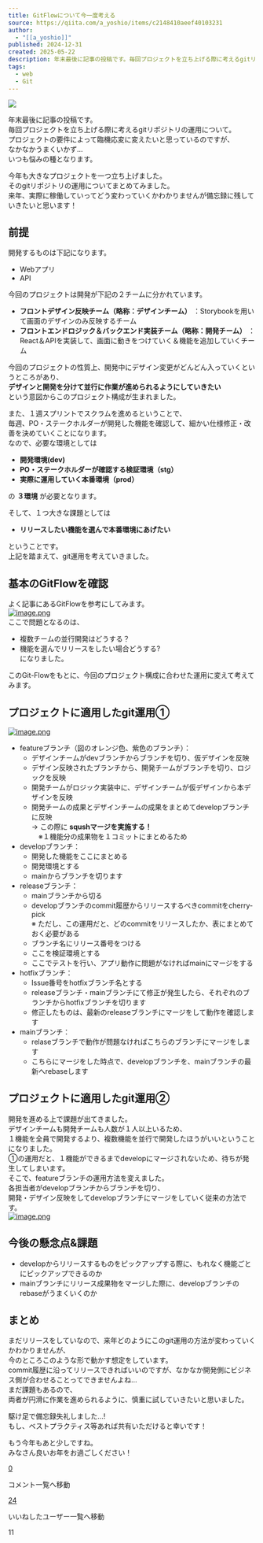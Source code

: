 ```yaml
---
title: GitFlowについて今一度考える
source: https://qiita.com/a_yoshio/items/c2148410aeef40103231
author:
  - "[[a_yoshio]]"
published: 2024-12-31
created: 2025-05-22
description: 年末最後に記事の投稿です。毎回プロジェクトを立ち上げる際に考えるgitリポジトリの運用について。プロジェクトの要件によって臨機応変に変えたいと思っているのですが、なかなかうまくいかず...い…
tags:
  - web
  - Git
---
```

![](https://relay-dsp.ad-m.asia/dmp/sync/bizmatrix?pid=c3ed207b574cf11376&d=x18o8hduaj&uid=3516551)

年末最後に記事の投稿です。  
毎回プロジェクトを立ち上げる際に考えるgitリポジトリの運用について。  
プロジェクトの要件によって臨機応変に変えたいと思っているのですが、  
なかなかうまくいかず...  
いつも悩みの種となります。

今年も大きなプロジェクトを一つ立ち上げました。  
そのgitリポジトリの運用についてまとめてみました。  
来年、実際に稼働していってどう変わっていくかわかりませんが備忘録に残していきたいと思います！

## 前提

開発するものは下記になります。

- Webアプリ
- API

今回のプロジェクトは開発が下記の２チームに分かれています。

- **フロントデザイン反映チーム（略称：デザインチーム）** ：Storybookを用いて画面のデザインのみ反映するチーム
- **フロントエンドロジック＆バックエンド実装チーム（略称：開発チーム）** ：React＆APIを実装して、画面に動きをつけていく＆機能を追加していくチーム

今回のプロジェクトの性質上、開発中にデザイン変更がどんどん入っていくというところがあり、  
**デザインと開発を分けて並行に作業が進められるようにしていきたい**  
という意図からこのプロジェクト構成が生まれました。

また、１週スプリントでスクラムを進めるということで、  
毎週、PO・ステークホルダーが開発した機能を確認して、細かい仕様修正・改善を決めていくことになります。  
なので、必要な環境としては

- **開発環境(dev)**
- **PO・ステークホルダーが確認する検証環境（stg）**
- **実際に運用していく本番環境（prod）**

の **３環境** が必要となります。

そして、１つ大きな課題としては

- **リリースしたい機能を選んで本番環境にあげたい**

ということです。  
上記を踏まえて、git運用を考えていきました。

## 基本のGitFlowを確認

よく記事にあるGitFlowを参考にしてみます。  
[![image.png](https://qiita-image-store.s3.ap-northeast-1.amazonaws.com/0/396492/c818a3ff-3fcb-1833-bca6-8d7056724679.png)](https://qiita-user-contents.imgix.net/https%3A%2F%2Fqiita-image-store.s3.ap-northeast-1.amazonaws.com%2F0%2F396492%2Fc818a3ff-3fcb-1833-bca6-8d7056724679.png?ixlib=rb-4.0.0&auto=format&gif-q=60&q=75&s=6d2ea3f5bbc95618d580b18532ecacca)  
ここで問題となるのは、

- 複数チームの並行開発はどうする？
- 機能を選んでリリースをしたい場合どうする?  
	になりました。

このGit-Flowをもとに、今回のプロジェクト構成に合わせた運用に変えて考えてみます。

## プロジェクトに適用したgit運用①

[![image.png](https://qiita-image-store.s3.ap-northeast-1.amazonaws.com/0/396492/f3e347b5-924f-bfee-f237-50fdcbc898bc.png)](https://qiita-user-contents.imgix.net/https%3A%2F%2Fqiita-image-store.s3.ap-northeast-1.amazonaws.com%2F0%2F396492%2Ff3e347b5-924f-bfee-f237-50fdcbc898bc.png?ixlib=rb-4.0.0&auto=format&gif-q=60&q=75&s=3423e78a6a8a7d7639993216dc61268f)

- featureブランチ（図のオレンジ色、紫色のブランチ）：
	- デザインチームがdevブランチからブランチを切り、仮デザインを反映
	- デザイン反映されたブランチから、開発チームがブランチを切り、ロジックを反映
	- 開発チームがロジック実装中に、デザインチームが仮デザインから本デザインを反映
	- 開発チームの成果とデザインチームの成果をまとめてdevelopブランチに反映  
		→ この際に **squshマージを実施する！**  
		　※１機能分の成果物を１コミットにまとめるため
- developブランチ：
	- 開発した機能をここにまとめる
	- 開発環境とする
	- mainからブランチを切ります
- releaseブランチ：
	- mainブランチから切る
	- developブランチのcommit履歴からリリースするべきcommitをcherry-pick  
		※ ただし、この運用だと、どのcommitをリリースしたか、表にまとめておく必要がある
	- ブランチ名にリリース番号をつける
	- ここを検証環境とする
	- ここでテストを行い、アプリ動作に問題がなければmainにマージをする
- hotfixブランチ：
	- Issue番号をhotfixブランチ名とする
	- releaseブランチ・mainブランチにて修正が発生したら、それぞれのブランチからhotfixブランチを切ります
	- 修正したものは、最新のreleaseブランチにマージをして動作を確認します
- mainブランチ：
	- relaseブランチで動作が問題なければこちらのブランチにマージをします
	- こちらにマージをした時点で、developブランチを、mainブランチの最新へrebaseします

## プロジェクトに適用したgit運用②

開発を進める上で課題が出てきました。  
デザインチームも開発チームも人数が１人以上いるため、  
１機能を全員で開発するより、複数機能を並行で開発したほうがいいということになりました。  
①の運用だと、１機能ができるまでdevelopにマージされないため、待ちが発生してしまいます。  
そこで、featureブランチの運用方法を変えました。  
各担当者がdevelopブランチからブランチを切り、  
開発・デザイン反映をしてdevelopブランチにマージをしていく従来の方法です。  
[![image.png](https://qiita-image-store.s3.ap-northeast-1.amazonaws.com/0/396492/e78e8896-41d0-42ec-763f-1b7c53e14aa0.png)](https://qiita-user-contents.imgix.net/https%3A%2F%2Fqiita-image-store.s3.ap-northeast-1.amazonaws.com%2F0%2F396492%2Fe78e8896-41d0-42ec-763f-1b7c53e14aa0.png?ixlib=rb-4.0.0&auto=format&gif-q=60&q=75&s=2d191609a4468efdfedae0511c80d49e)

## 今後の懸念点&課題

- developからリリースするものをピックアップする際に、もれなく機能ごとにピックアップできるのか
- mainブランチにリリース成果物をマージした際に、developブランチのrebaseがうまくいくのか

## まとめ

まだリリースをしていなので、来年どのようにこのgit運用の方法が変わっていくかわかりませんが、  
今のところこのような形で動かす想定をしています。  
commit履歴に沿ってリリースできればいいのですが、なかなか開発側にビジネス側が合わせることってできませんよね...  
まだ課題もあるので、  
両者が円滑に作業を進められるように、慎重に試していきたいと思いました。

駆け足で備忘録失礼しました...!  
もし、ベストプラクティス等あれば共有いただけると幸いです！

もう今年もあと少しですね。  
みなさん良いお年をお過ごしください！

[0](https://qiita.com/a_yoshio/items/#comments)

コメント一覧へ移動

[24](https://qiita.com/a_yoshio/items/c2148410aeef40103231/likers)

いいねしたユーザー一覧へ移動

11